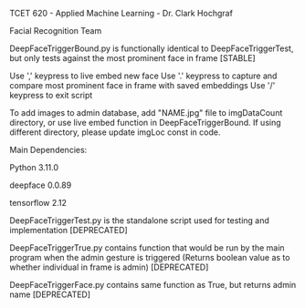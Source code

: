 TCET 620 - Applied Machine Learning - Dr. Clark Hochgraf

Facial Recognition Team

DeepFaceTriggerBound.py is functionally identical to DeepFaceTriggerTest, but only tests against the most prominent face in frame [STABLE]

Use ',' keypress to live embed new face
Use '.' keypress to capture and compare most prominent face in frame with saved embeddings
Use '/' keypress to exit script

To add images to admin database, add "NAME.jpg" file to imgDataCount directory, or use live embed function in DeepFaceTriggerBound. If using different directory, please update imgLoc const in code.


Main Dependencies:

Python 3.11.0

deepface 0.0.89

tensorflow 2.12


DeepFaceTriggerTest.py is the standalone script used for testing and implementation [DEPRECATED]

DeepFaceTriggerTrue.py contains function that would be run by the main program when the admin gesture is triggered (Returns boolean value as to whether individual in frame is admin) [DEPRECATED]

DeepFaceTriggerFace.py contains same function as True, but returns admin name [DEPRECATED]
